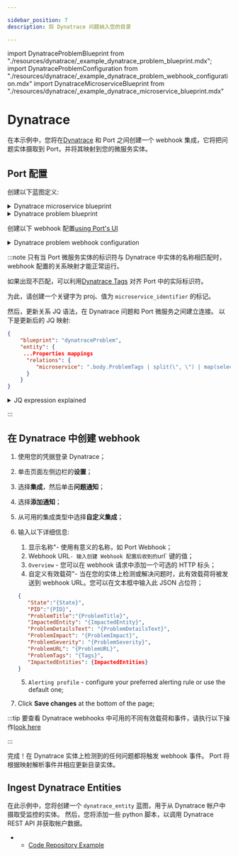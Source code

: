 ```yaml
---

sidebar_position: 7
description: 将 Dynatrace 问题纳入您的目录

---
```


import DynatraceProblemBlueprint from "./resources/dynatrace/_example_dynatrace_problem_blueprint.mdx";
import DynatraceProblemConfiguration from "./resources/dynatrace/_example_dynatrace_problem_webhook_configuration.mdx"
import DynatraceMicroserviceBlueprint from "./resources/dynatrace/_example_dynatrace_microservice_blueprint.mdx"

# Dynatrace

在本示例中，您将在[Dynatrace](https://www.dynatrace.com/) 和 Port 之间创建一个 webhook 集成，它将把问题实体摄取到 Port，并将其映射到您的微服务实体。

## Port 配置

创建以下蓝图定义: 

<details>
<summary>Dynatrace microservice blueprint</summary>
<DynatraceMicroserviceBlueprint/>
</details>

<details>
<summary>Dynatrace problem blueprint</summary>
<DynatraceProblemBlueprint/>
</details>

创建以下 webhook 配置[using Port's UI](/build-your-software-catalog/sync-data-to-catalog/webhook/?operation=ui#configuring-webhook-endpoints)

<details>
<summary>Dynatrace problem webhook configuration</summary>

1. **基本信息** 选项卡 - 填写以下详细信息: 
    1.title: `Dynatrace Problem Mapper`；
    2.标识符: `dynatrace_problem_mapper`；
    3.Description : `来自 Dynatrace 的问题事件的 webhook 配置；
    4.图标 : `Dynatrace`；
2. **集成配置**选项卡 - 填写以下 JQ 映射: 
   <DynatraceProblemConfiguration/>
3.单击页面底部的**保存**。

</details>

:::note 只有当 Port 微服务实体的标识符与 Dynatrace 中实体的名称相匹配时，webhook 配置的关系映射才能正常运行。

如果出现不匹配，可以利用[Dynatrace Tags](https://www.dynatrace.com/support/help/manage/tags-and-metadata) 对齐 Port 中的实际标识符。

为此，请创建一个关键字为 proj、值为 `microservice_identifier` 的标记。

然后，更新关系 JQ 语法，在 Dynatrace 问题和 Port 微服务之间建立连接。 以下是更新后的 JQ 映射: 

```json showLineNumbers
{
    "blueprint": "dynatraceProblem",
    "entity": {
     ...Properties mappings
      "relations": {
         "microservice": ".body.ProblemTags | split(\", \") | map(select(test(\"proj:\")) | sub(\"proj:\";\"\"))"
      }
    }
}
```

<details>
<summary>JQ expression explained</summary>
The above JQ expression will split the tags by comma and space, then filter the tags that start with `proj:` and remove the `proj:` prefix from the tag value.
</details>

:::

## 在 Dynatrace 中创建 webhook

1. 使用您的凭据登录 Dynatrace；
2. 单击页面左侧边栏的**设置**；
3. 选择**集成**，然后单击**问题通知**；
4. 选择**添加通知**；
5. 从可用的集成类型中选择**自定义集成**；
6. 输入以下详细信息: 
    1. 显示名称"- 使用有意义的名称，如 Port Webhook；
    2. Webhook URL` - 输入创建 Webhook 配置后收到的 `url` 键的值；
    3. `Overview` - 您可以在 webhook 请求中添加一个可选的 HTTP 标头；
    4. 自定义有效载荷"- 当在您的实体上检测或解决问题时，此有效载荷将被发送到 webhook URL。您可以在文本框中输入此 JSON 占位符；


      ```json showLineNumbers
      {
         "State":"{State}",
         "PID":"{PID}",
         "ProblemTitle":"{ProblemTitle}",
         "ImpactedEntity": "{ImpactedEntity}",
         "ProblemDetailsText": "{ProblemDetailsText}",
         "ProblemImpact": "{ProblemImpact}",
         "ProblemSeverity": "{ProblemSeverity}",
         "ProblemURL": "{ProblemURL}",
         "ProblemTags": "{Tags}",
         "ImpactedEntities": {ImpactedEntities}
      }
      ```

   5. `Alerting profile` - configure your preferred alerting rule or use the default one;
7. Click **Save changes** at the bottom of the page;

:::tip 要查看 Dynatrace webhooks 中可用的不同有效载荷和事件，请执行以下操作[look here](https://www.dynatrace.com/support/help/observe-and-explore/notifications-and-alerting/problem-notifications/webhook-integration)

:::

完成！在 Dynatrace 实体上检测到的任何问题都将触发 webhook 事件。 Port 将根据映射解析事件并相应更新目录实体。

## Ingest Dynatrace Entities

在此示例中，您将创建一个 `dynatrace_entity` 蓝图，用于从 Dynatrace 帐户中摄取受监控的实体。 然后，您将添加一些 python 脚本，以调用 Dynatrace REST API 并获取帐户数据。

* * [Code Repository Example](https://github.com/port-labs/example-dynatrace-entities)
